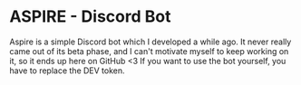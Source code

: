 # ASPIRE - Discord Bot
Aspire is a simple Discord bot which I developed a while ago. It never really came out of its beta phase, and I can't motivate myself to keep working on it, so it ends up here on GitHub &lt;3  If you want to use the bot yourself, you have to replace the DEV token.
